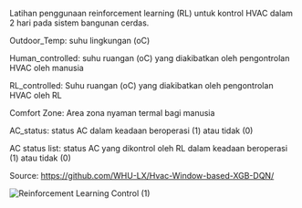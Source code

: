 Latihan penggunaan reinforcement learning (RL) untuk kontrol HVAC dalam 2 hari pada sistem bangunan cerdas. 

Outdoor_Temp: suhu lingkungan (oC)

Human_controlled: suhu ruangan (oC) yang diakibatkan oleh pengontrolan HVAC oleh manusia

RL_controlled: Suhu ruangan (oC) yang diakibatkan oleh pengontrolan HVAC oleh RL

Comfort Zone: Area zona nyaman termal bagi manusia

AC_status: status AC dalam keadaan beroperasi (1) atau tidak (0)

AC status list: status AC yang dikontrol oleh RL dalam keadaan beroperasi (1) atau tidak (0)

Source: https://github.com/WHU-LX/Hvac-Window-based-XGB-DQN/

![Reinforcement Learning Control (1)](https://github.com/user-attachments/assets/298e7551-100b-4ec4-b0e6-c29f5a592a3e)



